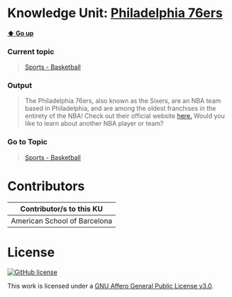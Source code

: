 # Knowledge Unit: [Philadelphia 76ers](../../knowledge_units/sports-basketball/philadelphia-76ers.md)

#### [:arrow_up: Go up](../../topics/sports-basketball.md)
### Current topic
> [Sports - Basketball](../../topics/sports-basketball.md)
### Output
> The Philadelphia 76ers, also known as the Sixers, are an NBA team based in Philadelphia, and are among the oldest franchises in the entirety of the NBA! Check out their official website [here.](https://www.nba.com/sixers/) Would you like to learn about another NBA player or team?
### Go to Topic
> [Sports - Basketball](../../topics/sports-basketball.md)


# Contributors

| Contributor/s to this KU |
| - | 
| American School of Barcelona |

# License
[![GitHub license](https://img.shields.io/github/license/inbrainz/cerebro)](https://github.com/inbrainz/cerebro/blob/master/LICENSE)

This work is licensed under a [GNU Affero General Public License v3.0](https://www.gnu.org/licenses/agpl-3.0.txt).